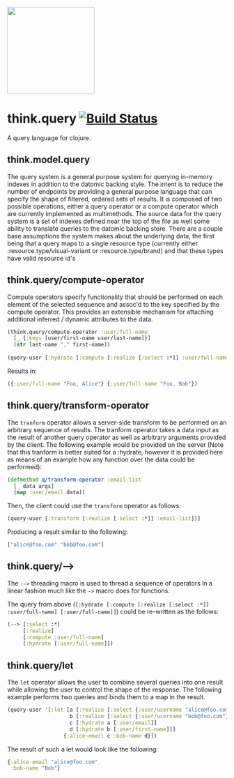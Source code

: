 
<a href="https://www.thinktopic.com"><img src="https://cloud.githubusercontent.com/assets/17600203/21554632/6257d9b0-cdce-11e6-8fc6-1a04ec8e9664.jpg" width="200"/></a>

# think.query [![Build Status](https://travis-ci.com/thinktopic/think.query.svg?token=64MLcsqSTjE7SCpD6LB1&branch=master)](https://travis-ci.com/thinktopic/think.query)

A query language for clojure.

## think.model.query
The query system is a general purpose system for querying in-memory indexes
in addition to the datomic backing style.  The intent is to reduce the number of endpoints by providing a
general purpose language that can specify the shape of filtered, ordered sets of results.  It is composed
of two possible operations, either a query operator or a compute operator which are currently
implemented as multimethods.  The source data for the query system is a set of indexes defined near
the top of the file as well some ability to translate queries to the datomic backing store.
There are a couple base assumptions the system makes about the underlying data, the first being
that a query maps to a single resource type (currently either :resource.type/visual-variant
or :resource.type/brand) and that these types have valid resource id's

## think.query/compute-operator
Compute operators specify functionality that should be performed on each element of the selected sequence and assoc'd to the key specified by the compute operator. This provides an extensible mechanism for attaching additional inferred / dynamic attributes to the data.

```.clj
(think.query/compute-operator :user/full-name
  [_ {:keys [user/first-name user/last-name]}]
  (str last-name "," first-name))
  
(query-user [:hydrate [:compute [:realize [:select :*]] :user/full-name] [:user/full-name]])
```

Results in:
```.clj
({:user/full-name "Foo, Alice"} {:user/full-name "Foo, Bob"})

```
## think.query/transform-operator
The `tranform` operator allows a server-side transform to be performed on an arbitrary sequence of results. The tranform operator takes a data input as the result of another query operator as well as arbitrary arguments provided by the client. The following example would be provided on the server (Note that this tranform is better suited for a :hydrate, however it is provided here as means of an example how any function over the data could be performed):

```.clj
(defmethod q/transform-operator :email-list
  [_ data args]
  (map :user/email data))
```

Then, the client could use the `transform` operator as follows:
```.clj
(query-user [:transform [:realize [:select :*]] :email-list])]
```

Producing a result similar to the following: 
```.clj
["alice@foo.com" "bob@foo.com"]
```

## think.query/-->

The `-->` threading macro is used to thread a sequence of operators in a linear fashion much like the `->` macro does for functions.

The query from above (`[:hydrate [:compute [:realize [:select :*]] :user/full-name] [:user/full-name]]`) could be re-written as the follows:

```.clj
(--> [:select :*]
     [:realize]
     [:compute :user/full-name]
     [:hydrate [:user/full-name]])
```


## think.query/let
The `let` operator allows the user to combine several queries into one result while allowing the user to control the shape of the response. The following example performs two queries and binds them to a map in the result.

```.clj
(query-user '[:let [a [:realize [:select {:user/username "alice@foo.com"}]]
                    b [:realize [:select {:user/username "bob@foo.com"}]]
                    c [:hydrate a [:user/email]]
                    d [:hydrate b [:user/first-name]]]
                  {:alice-email c :bob-name d}])
```
The result of such a let would look like the following:
```.clj
{:alice-email "alice@foo.com"
 :bob-name "Bob"}
```
